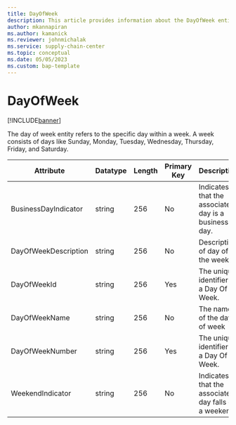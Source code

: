 ```yaml
---
title: DayOfWeek
description: This article provides information about the DayOfWeek entity.
author: mkannapiran
ms.author: kamanick
ms.reviewer: johnmichalak
ms.service: supply-chain-center
ms.topic: conceptual
ms.date: 05/05/2023
ms.custom: bap-template
---
```


# **DayOfWeek**

[!INCLUDE[banner](../../includes/banner.md)]


The day of week entity refers to the specific day within a week. A week consists of days like Sunday, Monday, Tuesday, Wednesday, Thursday, Friday, and Saturday. 


|	Attribute	|	Datatype	|	Length	|	Primary Key	|	Description	|
|---------------|--------|------|----------|-----------|
|	BusinessDayIndicator	|	string	|	256	|	No	|	Indicates that the associated day is a business day.	|
|	DayOfWeekDescription	|	string	|	256	|	No	|	Description of day of the week	|
|	DayOfWeekId	|	string	|	256	|	Yes	|	The unique identifier of a Day Of Week.	|
|	DayOfWeekName	|	string	|	256	|	No	|	The name of the day of week	|
|	DayOfWeekNumber	|	string	|	256	|	Yes	|	The unique identifier of a Day Of Week.	|
|	WeekendIndicator	|	string	|	256	|	No	|	Indicates that the associated day falls on a weekend.	|
